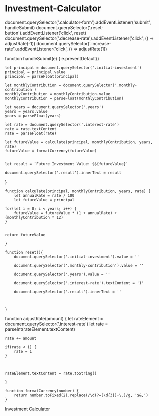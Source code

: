 # Investment-Calculator
document.querySelector('.calculator-form').addEventListener('submit',  handleSubmit)
document.querySelector('.reset-button').addEventListener('click', reset)
document.querySelector('.decrease-rate').addEventListener('click', () => adjustRate(-1))
document.querySelector('.increase-rate').addEventListener('click', () => adjustRate(1))

function handleSubmit(e) {
	e.preventDefault()

	let principal = document.querySelector('.initial-investment')
	principal = principal.value
	principal =	parseFloat(principal)

	let monthlyContribution = document.querySelector('.monthly-contribution')
	monthlyContribution = monthlyContribution.value
	monthlyContribution = parseFloat(monthlyContribution)

	let years = document.querySelector('.years')
	years = years.value
	years = parseFloat(years)

	let rate = document.querySelector('.interest-rate')
	rate = rate.textContent
	rate = parseFloat(rate)

	let futureValue = calculate(principal, monthlyContribution, years, rate)
	futureValue = formatCurrency(futureValue)

	
	let result = `Future Investment Value: $${futureValue}`

	document.querySelector('.result').innerText = result

}

	function calculate(principal, monthlyContribution, years, rate) {
		let annualRate = rate / 100
		let futureValue = principal

	for(let i = 0; i < years; i++) {
		futureValue = futureValue * (1 + annualRate) + (monthlyContribution * 12)
	}


	return futureValue

	}

	function reset(){
		document.querySelector('.initial-investment').value = ''

		document.querySelector('.monthly-contribution').value = ''

		document.querySelector('.years').value = ''

		document.querySelector('.interest-rate').textContent = '1'

		document.querySelector('.result').innerText = ''



	}

function adjustRate(amount) {
	let rateElement = document.querySelector('.interest-rate')
	let rate = parseInt(rateElement.textContent)

	rate += amount

	if(rate < 1) {
		rate = 1
	}

	

	rateElement.textContent = rate.toString()

	}

	function formatCurrency(number) {
		return number.toFixed(2).replace(/\d(?=(\d{3})+\.)/g, '$&,')
	}

 	




Investment Calculator
